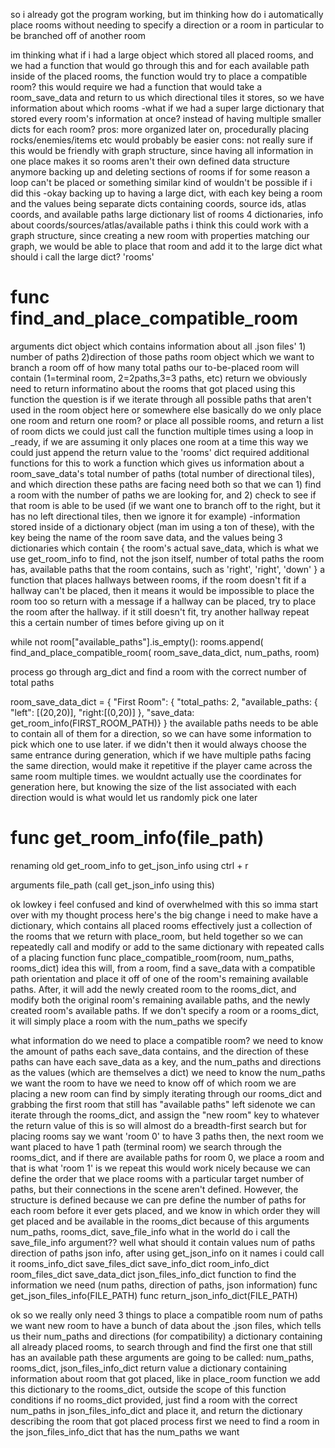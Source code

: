 so i already got the program working, but im thinking how do i automatically place rooms without needing to specify a direction or a room in particular to be branched off of another room


im thinking what if i had a large object which stored all placed rooms, and we had a function that would go through this and for each available path inside of the placed rooms, the function would try to place a compatible room?
	this would require we had a function that would take a room_save_data and return to us which directional tiles it stores, so we have information about which rooms 
	-what if we had a super large dictionary that stored every room's information at once? instead of having multiple smaller dicts for each room?
		pros:
			more organized
			later on, procedurally placing rocks/enemies/items etc would probably be easier
		cons:
			not really sure if this would be friendly with graph structure, since having all information in one place makes it so rooms aren't their own defined data structure anymore
			backing up and deleting sections of rooms if for some reason a loop can't be placed or something similar kind of wouldn't be possible if i did this 
	-okay backing up to having a large dict, with each key being a room and the values being separate dicts containing coords, source ids, atlas coords, and available paths
		large dictionary
			list of rooms
				4 dictionaries, info about coords/sources/atlas/available paths
	i think this could work with a graph structure, since creating a new room with properties matching our graph, we would be able to place that room and add it to the large dict
		what should i call  the large dict? 
			'rooms'

# func find_and_place_compatible_room
arguments
	dict object which contains information about all .json files' 1) number of paths 2)direction of those paths
	room object which we want to branch a room off of
	how many total paths our to-be-placed room will contain (1=terminal room, 2=2paths,3=3 paths, etc)
return
	we obviously need to return informatino about the rooms that got placed using this function
	the question is if we iterate through all possible paths that aren't used in the room object here or somewhere else
	basically do we only place one room and return one room? or place all possible rooms, and return a list of room dicts
		we could just call the function multiple times using a loop in \_ready, if we are assuming it only places one room at a time
			this way we could just append the return value to the 'rooms' dict
required additional functions for this to work
	a function which gives us information about a room_save_data's total number of paths (total number of directional tiles), and which direction these paths are facing
		need both so that we can 1) find a room with the number of paths we are looking for, and 2) check to see if that room is able to be used (if we want one to branch off to the right, but it has no left directional tiles, then we ignore it for example)
		-information stored inside of a dictionary object (man im using a ton of these), with the key being the name of the room save data, and the values being 3 dictionaries which contain {
			the room's actual save_data, which is what we use get_room_info to find, not the json itself,
			number of total paths the room has,
			available paths that the room contains, such as 'right', 'right', 'down' }
	a function that places hallways between rooms, if the room doesn't fit
		if a hallway can't be placed, then it means it would be impossible to place the room too so return with a message
		if a hallway can be placed, try to place the room after the hallway. if it still doesn't fit, try another hallway
			repeat this a certain number of times before giving up on it 

while not room\["available_paths"].is_empty():
	rooms.append( find_and_place_compatible_room( room_save_data_dict, num_paths, room)

process
	go through arg_dict and find a room with the correct number of total paths 


room_save_data_dict = {
	"First Room": {
		"total_paths: 2,
		"available_paths: {
			"left": \[(20,20)],
			"right:\[(0,20)] },
		"save_data: get_room_info(FIRST_ROOM_PATH)}
}
	the available paths needs to be able to contain all of them for a direction, so we can have some information to pick which one to use later. if we didn't then it would always choose the same entrance during generation, which if we have multiple paths facing the same direction, would make it repetitive if the player came across the same room multiple times. we wouldnt actually use the coordinates for generation here, but knowing the size of the list associated with each direction would is what would let us randomly pick one later

# func get_room_info(file_path)
renaming old get_room_info to get_json_info using ctrl + r 

arguments
	file_path (call get_json_info using this)



ok lowkey i feel confused and kind of overwhelmed with this so imma start over with my thought process
here's the big change i need to make
	have a dictionary, which contains all placed rooms
	effectively just a collection of the rooms that we return with place_room, but held together so we can repeatedly call and modify or add to the same dictionary with repeated calls of a placing function
func place_compatible_room(room, num_paths, rooms_dict)
	idea
		this will, from a room, find a save_data with a compatible path orientation and place it off of one of the room's remaining available paths. After, it will add the newly created room to the rooms_dict, and modify both the original room's remaining available paths, and the newly created room's available paths. 
		If we don't specify a room or a rooms_dict, it will simply place a room with the num_paths we specify

what information do we need to place a compatible room?
	we need to know the amount of paths each save_data contains, and the direction of these paths
		can have each save_data as a key, and the num_paths and directions as the values (which are themselves a dict)
	we need to know the num_paths we want the room to have 
	we need to know off of which room we are placing a new room
		can find by simply iterating through our rooms_dict and grabbing the first room that still has "available paths" left
sidenote
	we can iterate through the rooms_dict, and assign the "new room" key to whatever the return value of this is
	so will almost do a breadth-first search but for placing rooms
	say we want 'room 0' to have 3 paths
	then, the next room we want placed to have 1 path (terminal room)
	we search through the rooms_dict, and if there are available paths for room 0, we place a room and that is what 'room 1' is
	we repeat 
	this would work nicely because we can define the order that we place rooms with a particular target number of paths, but their connections in the scene aren't defined. However, the structure is defined because we can pre define the number of paths for each room before it ever gets placed, and we know in which order they will get placed and be available in the rooms_dict because of this
arguments
	num_paths, rooms_dict, save_file_info
	what in the world do i call the save_file_info argument??
		well what should it contain
			values
				num of paths
				direction of paths
				json info, after using get_json_info on it
		names i could call it
			rooms_info_dict
			save_files_dict
			save_info_dict
			room_info_dict
			room_files_dict
			save_data_dict
			json_files_info_dict
		function to find the information we need (num paths, direction of paths, json information)
			func get_json_files_info(FILE_PATH)
			func return_json_info_dict(FILE_PATH)

ok so we really only need 3 things to place a compatible room
	num of paths we want new room to have
	a bunch of data about the .json files, which tells us their num_paths and directions (for compatibility)
	a dictionary containing all already placed rooms, to search through and find the first one that still has an available path
these arguments are going to be called:
	num_paths, rooms_dict, json_files_info_dict
return value
	a dictionary containing information about room that got placed, like in place_room function
	we add this dictionary to the rooms_dict, outside the scope of this function
conditions
	if no rooms_dict provided, just find a room with the correct num_paths in json_files_info_dict and place it, and return the dictionary describing the room that got placed
process
	first we need to find a room in the json_files_info_dict that has the num_paths we want